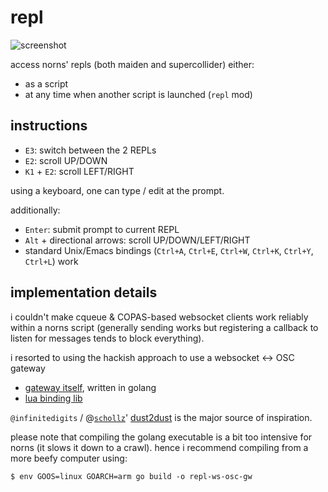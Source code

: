 # repl

![screenshot](https://norns.community/community/eigen/repl.png)

access norns' repls (both maiden and supercollider) either:
- as a script
- at any time when another script is launched (`repl` mod)


## instructions

- `E3`: switch between the 2 REPLs
- `E2`: scroll UP/DOWN
- `K1` + `E2`: scroll LEFT/RIGHT

using a keyboard, one can type / edit at the prompt.

additionally:

- `Enter`: submit prompt to current REPL
- `Alt` + directional arrows: scroll UP/DOWN/LEFT/RIGHT
- standard Unix/Emacs bindings (`Ctrl+A`, `Ctrl+E`, `Ctrl+W`, `Ctrl+K`, `Ctrl+Y`, `Ctrl+L`) work


## implementation details

i couldn't make cqueue & COPAS-based websocket clients work reliably within a norns script (generally sending works but registering a callback to listen for messages tends to block everything).

i resorted to using the hackish approach to use a websocket <-> OSC gateway
- [gateway itself](./main.go), written in golang
- [lua binding lib](./lib/repl_osc_gw.lua)

`@infinitedigits` / @[`schollz`](https://github.com/schollz)' [dust2dust](https://github.com/schollz/dust2dust) is the major source of inspiration.

please note that compiling the golang executable is a bit too intensive for norns (it slows it down to a crawl). hence i recommend compiling from a more beefy computer using:

    $ env GOOS=linux GOARCH=arm go build -o repl-ws-osc-gw
